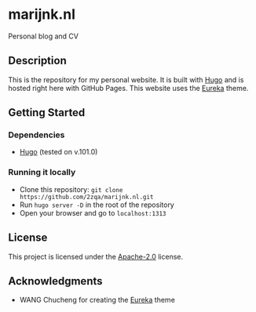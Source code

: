 # marijnk.nl

Personal blog and CV

## Description

This is the repository for my personal website. It is built with [Hugo] and is hosted right here with GitHub Pages. This website uses the [Eureka] theme.

## Getting Started

### Dependencies

* [Hugo][hugo-install] (tested on v.101.0)

### Running it locally

* Clone this repository: `git clone https://github.com/2zqa/marijnk.nl.git`
* Run `hugo server -D` in the root of the repository
* Open your browser and go to `localhost:1313`

## License

This project is licensed under the [Apache-2.0](LICENSE) license.

## Acknowledgments

* WANG Chucheng for creating the [Eureka] theme

[Eureka]: https://themes.gohugo.io/hugo-eureka/
[Hugo]: https://gohugo.io/
[hugo-install]: https://gohugo.io/installation/

